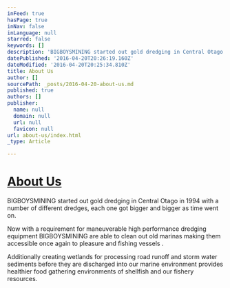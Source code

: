 ```yaml
---
inFeed: true
hasPage: true
inNav: false
inLanguage: null
starred: false
keywords: []
description: 'BIGBOYSMINING started out gold dredging in Central Otago in 1994 with a number of different dredges, each one got bigger and bigger as time went on.'
datePublished: '2016-04-20T20:26:19.160Z'
dateModified: '2016-04-20T20:25:34.810Z'
title: About Us
author: []
sourcePath: _posts/2016-04-20-about-us.md
published: true
authors: []
publisher:
  name: null
  domain: null
  url: null
  favicon: null
url: about-us/index.html
_type: Article

---
```

# [About Us][0]

BIGBOYSMINING started out gold dredging in Central Otago in 1994 with a number of different dredges, each one got bigger and bigger as time went on.

Now with a requirement for maneuverable high performance dredging equipment BIGBOYSMINING are able to clean out old marinas making them accessible once again to pleasure and fishing vessels .

Additionally creating wetlands for processing road runoff and storm water sediments before they are discharged into our marine environment provides healthier food gathering environments of shellfish and our fishery resources.

[0]: 26c47658-fe81-4518-8b77-814a01d67662